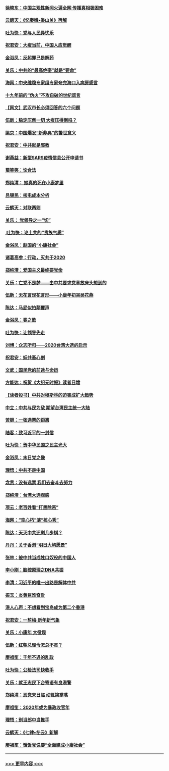 #### [徐晓东：中国主观性新闻火遍全网 传播真相极困难](../pages/nsc993/n11826508.md?t=01281022) 
#### [云鹤天：《忆秦娥▪娄山关》再解](../pages/nsc993/n11824682.md?t=01281022) 
#### [吐为快：党与人民异忧乐](../pages/nsc993/n11824660.md?t=01281022) 
#### [祝君安：大疫当前，中国人应觉醒](../pages/nsc993/n11821946.md?t=01281022) 
#### [金浴凤：反躬罪己是解药](../pages/nsc993/n11820280.md?t=01281022) 
#### [关乐：中共的“最高绝密”就是“要命”](../pages/nsc993/n11816946.md?t=01281022) 
#### [海网：中央维稳专家组专家夸完海口入病房感言](../pages/nsc993/n11815138.md?t=01281022) 
#### [十九年前的“伪火”不攻自破的世纪谎言](../pages/nsc993/n11813238.md?t=01281022) 
#### [【网文】武汉市长必须回答的六个问题](../pages/nsc993/n11813848.md?t=01281022) 
#### [伍新：稳定压倒一切 大疫压得倒吗？](../pages/nsc993/n11812634.md?t=01281022) 
#### [梁京：中国爆发“新非典”的警世意义](../pages/nsc993/n11812554.md?t=01281022) 
#### [祝君安：中共就是邪教](../pages/nsc993/n11812431.md?t=01281022) 
#### [谢燕益：新型SARS疫情信息公开申请书](../pages/nsc993/n11808840.md?t=01281022) 
#### [蜀笑笑：论合法](../pages/nsc993/n11808064.md?t=01281022) 
#### [郑纯清： 她真的死在小康梦里](../pages/nsc993/n11806623.md?t=01281022) 
#### [吕锡民：核电成本分析](../pages/nsc993/n11806284.md?t=01281022) 
#### [云鹤天：对联两则](../pages/nsc993/n11805957.md?t=01281022) 
#### [关乐： 党领导之一“切”](../pages/nsc993/n11804505.md?t=01281022) 
#### [ 吐为快：论土共的“贵族气质”](../pages/nsc993/n11804490.md?t=01281022) 
#### [金浴凤：赵国的“小康社会”](../pages/nsc993/n11804452.md?t=01281022) 
#### [诸葛高参：行动，灭共于2020](../pages/nsc993/n11804120.md?t=01281022) 
#### [郑纯清：爱国主义最终要党命](../pages/nsc993/n11802197.md?t=01281022) 
#### [关乐：亡党不是梦——由中共要求党章放床头想到的](../pages/nsc993/n11802156.md?t=01281022) 
#### [伍新：无花言现花言形——小康年初哭吴花燕](../pages/nsc993/n11800044.md?t=01281022) 
#### [陈达：马屁似拍颠覆声](../pages/nsc993/n11800010.md?t=01281022) 
#### [金浴凤：春之歌](../pages/nsc993/n11797687.md?t=01281022) 
#### [吐为快：让领导先走](../pages/nsc993/n11797512.md?t=01281022) 
#### [刘博：众志所归——2020台湾大选的启示](../pages/nsc993/n11796878.md?t=01281022) 
#### [祝君安：妖共畜心剖](../pages/nsc993/n11794273.md?t=01281022) 
#### [文武：国民党的前途与命运](../pages/nsc993/n11794198.md?t=01281022) 
#### [方能达：祝贺《大纪元时报》读者日增](../pages/nsc993/n11793807.md?t=01281022) 
#### [【读者投书】中共对穆斯林的迫害成扩大趋势](../pages/nsc993/n11791371.md?t=01281022) 
#### [中立：中共与民为敌 期望台湾民主统一大陆](../pages/nsc993/n11790392.md?t=01281022) 
#### [苦胆：一张选票的距离](../pages/nsc993/n11788914.md?t=01281022) 
#### [陆客：致习近平的一封信](../pages/nsc993/n11788867.md?t=01281022) 
#### [吐为快：贺中华民国之民主光大](../pages/nsc993/n11788618.md?t=01281022) 
#### [金浴凤：末日党之像](../pages/nsc993/n11787475.md?t=01281022) 
#### [理悟：中共不是中国](../pages/nsc993/n11787463.md?t=01281022) 
#### [念贲：没有选票  我们去奋斗去努力](../pages/nsc993/n11787398.md?t=01281022) 
#### [郑纯清：台湾大选观感](../pages/nsc993/n11786210.md?t=01281022) 
#### [项云：老百姓看“打黑除恶”](../pages/nsc993/n11785398.md?t=01281022) 
#### [海网：“空心朽”演“核心秀”](../pages/nsc993/n11783874.md?t=01281022) 
#### [陈达：天灭中共还剩几步棋？](../pages/nsc993/n11783719.md?t=01281022) 
#### [丹丹：关于香港“明日大屿愿景”](../pages/nsc993/n11783273.md?t=01281022) 
#### [张林：被中共当成牲口奴役的中国人](../pages/nsc993/n11782397.md?t=01281022) 
#### [李小刚：脑控原理之DNA共振](../pages/nsc993/n11780962.md?t=01281022) 
#### [李清：习近平的唯一出路是解体中共](../pages/nsc993/n11780866.md?t=01281022) 
#### [振玉：炎黄巨难奇耻](../pages/nsc993/n11779632.md?t=01281022) 
#### [港人心声：不想看到宝岛成为第二个香港](../pages/nsc993/n11778817.md?t=01281022) 
#### [祝君安：一剪梅‧新年新气象](../pages/nsc993/n11776340.md?t=01281022) 
#### [关乐：小康年 大役现](../pages/nsc993/n11774213.md?t=01281022) 
#### [伍新：红朝总理令怎总不灵？](../pages/nsc993/n11770813.md?t=01281022) 
#### [廖祖笙：千年不遇的乱政](../pages/nsc993/n11770373.md?t=01281022) 
#### [吐为快：公检法司快收手](../pages/nsc993/n11770359.md?t=01281022) 
#### [关乐：就王志民下台寄语有良港警](../pages/nsc993/n11769903.md?t=01281022) 
#### [郑纯清：恶党末日临 动辄挨掌嘴](../pages/nsc993/n11769356.md?t=01281022) 
#### [廖祖笙：2020年或为暴政收官年](../pages/nsc993/n11768216.md?t=01281022) 
#### [理悟：别当郎中当推手](../pages/nsc993/n11768243.md?t=01281022) 
#### [云鹤天：《七律▪冬云》新解](../pages/nsc993/n11768204.md?t=01281022) 
#### [廖祖笙：饿饭党说要“全面建成小康社会”](../pages/nsc993/n11767482.md?t=01281022) 

----
#### [ >>> 更早内容 <<< ](../indexes/nsc993-earlier.md)

